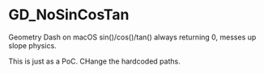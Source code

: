 # GD_NoSinCosTan
Geometry Dash on macOS sin()/cos()/tan() always returning 0, messes up slope physics.

This is just as a PoC. CHange the hardcoded paths.
